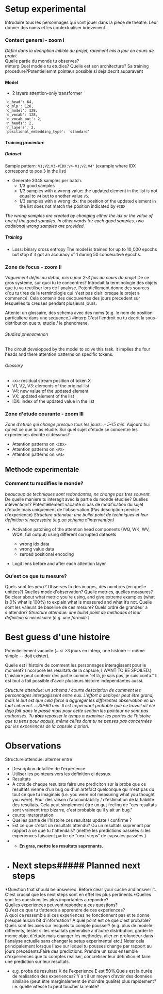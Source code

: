 # Setup experimental  
Introduire tous les personnages qui vont jouer dans la piece de theatre. Leur donner des noms et les contextualiser brievement.

### Context general - zoom I  
*Défini dans la decription initiale du projet, rarement mis a jour en cours de projet*  
Quelle partie du monde tu observes?  
#interp Quel modele tu etudies? Quelle est son architecture? Sa training procedure?Potentiellemnt pointeur possible si deja decrit auparavent

#### Model
- 2 layers attention-only transformer
```
'd_head': 64,
'd_mlp': 128,
'd_model': 128,
'd_vocab': 128,
'd_vocab_out': 2,
'n_heads': 2,
'n_layers': 2,
'positional_embedding_type': 'standard'
```

#### Training procedure
##### Dataset
Sample pattern: 
`V1;V2;V3-#IDX:V4-V1;V2;V4"` (example where IDX correspond to pos 3 in the list)

- Generate 2048 samples per batch.
	- 1/3 good samples
	- 1/3 samples with a wrong value: the updated element in the list is not equal to `V4` but to another value `V5`. 
	- 1/3 samples with a wrong idx: the position of the updated element in the list does not match the position indicated by `#IDX`

*The wrong samples are created by changing either the idx or the value of one of the good samples. In other words for each good samples, two additional wrong samples are provided.*

##### Training
- Loss: binary cross entropy
The model is trained for up to 10_000 epochs but stop if it got an accuracy of 1 during 50 consecutive epochs.


### Zone de focus - zoom II  
*Vaguement défini au debut, mis a jour 2-3 fois au cours du projet*
De ce gros systeme, sur quoi tu te concentres? Introduit la terminologie des objets que tu va reutiliser lors de l'analyse. Potentiellement donne des sources d'ou tu tires de la terminologie qui n'est pas clair lorsque le projet a commencé. Cela contenir des découvertes des jours precedent sur lesquelles tu creuses pendant plusieurs jours.

Attente: un glossaire, des schema avec des noms (e.g. le nom de position particuliere dans une sequence.)
#interp C'est l'endroit ou tu decrit la sous-distribution que tu etudie / le phenomene.

###### Studied phenomenon
The circuit developped by the model to solve this task. 
It implies the four heads and there attention patterns on specific tokens.

###### Glossary
- `<X>`: residual stream position of token X
- V1, V2, V3: elements of the original list
- V4: new value of the updated element
- VX: updated element of the list 
- IDX: index of the updated value in the list

### Zone d'etude courante - zoom III 
*Zone d'etude qui change presque tous les jours. ~ 5-15 min.*
Aujourd'hui qu'est ce que tu as etudié. Sur quel sujet d'etude se concentre les experiences decrite ci dessous?

- Attention patterns on `<IDX>`
- Attention patterns on `<VX>`
- Attention patterns on `<V4>`


## Methode experimentale
### Comment tu modifies le monde?  
*beaucoup de techniques sont redondantes, ne change pas tres souvent.*  
De quelle maniere tu interagit avec la partie du monde étudiée? Quelles inteventions? Potentiellement vacante si pas de modification du sujet d'etude mais uniquement de l'observation.(Pas description precise d'experience)
*Structure attendue: une bullet point de techniques et leur definition si necessaire (e.g.un schema d'intervention)*

- Activation patching of the attention head components (WQ, WK, WV, WQK, full output) using different corrupted datasets
	- wrong idx data
	- wrong value data
	- zeroed positional encoding 

- Logit lens before and after each attention layer

### Qu'est ce que tu mesure?  
Quels sont tes yeux? Observes tu des images, des nombres (en quelle unitées?) Quelles mode d'observation? Quelle metrics, quelles measures?Be clear about what metric you're using, and give extreme examples (what is 0% what is 100%) to explain what is measured and what it’s not.
Quelle sont les valeurs de baseline de ces mesure? Quels ordre de grandeur a s'attendre?
*Structure attendue: une bullet point de methodes et leur definition si necessaire (e.g. une formule )*

# Best guess d'une histoire  
Potentiellement vacante (~ si >3 jours en interp, une histoire -- même simple -- doit exister).  

Quelle est l'histoire de comment les personnages interagissent pour le moment? (incorpore les resultats de la capsule, I WANT TO BE SPOILED.) L'histoire peut contenir des partie comme "et là, je sais pas, je suis confu." 
Il est tout a fait possible d'avoir plusieurs histoire independantes aussi.

*Structure attendue: un schema / courte description de comment les personnages intergagissent entre eux. L'effort a deployer peut être grand, mais le but est que cela force a aggreger les differentes observation en un tout coherent. ~ 30-60 min. Il est cependant probable que ce travail ait été deja fait dans le passé mais pour cette section les pointeur ne sont pas authorisés. Tu **dois** repasser le temps a examiner les parties de l'histoire que tu tiens pour acquis, même celles dont tu ne penses pas concernées par les experiences de la capsule a priori.*

# Observations
Structure attendue: alterner entre  
* Description detaillée de l'experience  
* Utiliser les pointeurs vers les definition ci dessus.  
* Resultats  
* A cote de chaque resultats faire une prediciton sur la proba que ce resultats vienne d'un bug ou d'un artefact quelconque qui n'est pas du tout ce que tu imaginais (i.e. you were not measuring what you thought you were). Pour des raison d'accountability / d'estimation de la fiabilité des resultats. Cela peut simplement être un gut feeling de "ces resultats sont vraiment trop bizarre, c'est probable qu'il y ait un bug."  
* courte interpretation  
* Quelles partie de l'histoire ces resultats update / confirme ?  
* Est ce que c'etait un resultats attendu? Ou un resultats suprenant par rapport a ce que tu t'attendais? (mettre les predictions passées si les experiences faisaient partie de "next steps" de capsules passées.)  
* * **En gras, mettre les resultats suprenants.**
* # Next steps##### Planned next steps  
*Question that should be answered. Before clear your cache and answer it. C'est crucial que les next steps sont en effet les plus pertinents.*Quelles sont les questions les plus importantes a repondre?  
Quelles experiences peuvent repondre a ces questions?  
Qu'est ce que tu t'attends a apprendre de ces experiences?  
A quoi ca ressemble si ces experiences ne fonctionnent pas et te donne presque aucun bit d'information? A quel point est ce que c'est probable?  
Quels sont les axes sur lesquels tu compte pousser? (e.g. plus de modele differents, tester si les resultats generalise a d'autre distribution, garder le meme objet d'etude mais changer les methodes, aller en profondeur dans l'analyse actuelle sans changer le setup experimental etc.) Noter cela principalement lorsque l'axe sur lequel tu pousses change par rapport au jours precedents.Faire des predictions. Prendre un sous ensemble d'experiences que tu comptes realiser, concretiser leur definition et faire une prediction sur leur resultats.  
* e.g. proba de resultats X de l'experience E est 50%.Quels est la durée de realisation des experiences? Y a t il un moyen d'avoir des données similaire (peut être marginalement de moindre qualité) plus rapidement? i.e. quelle vitesse tu peut toucher la realité?